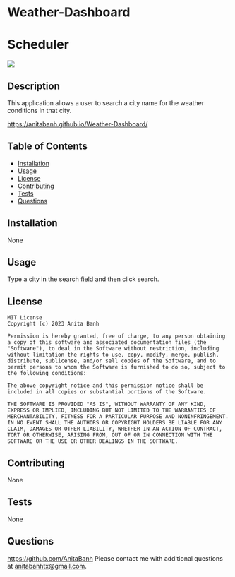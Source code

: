 # Weather-Dashboard

# Scheduler
  ![](https://img.shields.io/badge/license-MIT-green)
  ## Description
  This application allows a user to search a city name for the weather conditions in that city. 

  
  https://anitabanh.github.io/Weather-Dashboard/

  ## Table of Contents 

  - [Installation](##installation)
  - [Usage](#usage)
  - [License](#license)
  - [Contributing](#contributing)
  - [Tests](#tests)
  - [Questions](#questions)

  ## Installation
  None        

  ## Usage
   Type a city in the search field and then click search. 
  
  ## License
    MIT License
    Copyright (c) 2023 Anita Banh
    
    Permission is hereby granted, free of charge, to any person obtaining a copy of this software and associated documentation files (the "Software"), to deal in the Software without restriction, including without limitation the rights to use, copy, modify, merge, publish, distribute, sublicense, and/or sell copies of the Software, and to permit persons to whom the Software is furnished to do so, subject to the following conditions:
    
    The above copyright notice and this permission notice shall be included in all copies or substantial portions of the Software.
    
    THE SOFTWARE IS PROVIDED "AS IS", WITHOUT WARRANTY OF ANY KIND, EXPRESS OR IMPLIED, INCLUDING BUT NOT LIMITED TO THE WARRANTIES OF MERCHANTABILITY, FITNESS FOR A PARTICULAR PURPOSE AND NONINFRINGEMENT. IN NO EVENT SHALL THE AUTHORS OR COPYRIGHT HOLDERS BE LIABLE FOR ANY CLAIM, DAMAGES OR OTHER LIABILITY, WHETHER IN AN ACTION OF CONTRACT, TORT OR OTHERWISE, ARISING FROM, OUT OF OR IN CONNECTION WITH THE SOFTWARE OR THE USE OR OTHER DEALINGS IN THE SOFTWARE.
  ## Contributing
  None

  ## Tests
  None

  ## Questions
  <https://github.com/AnitaBanh>
  Please contact me with additional questions at anitabanhtx@gmail.com.
  
